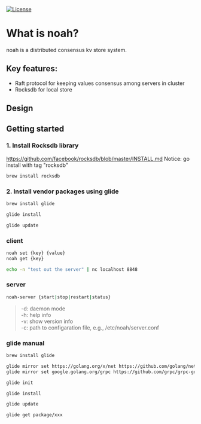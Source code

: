 [![License](http://img.shields.io/badge/license-mit-blue.svg?style=flat-square)](https://raw.githubusercontent.com/lnhote/noah/master/LICENSE)


# What is noah?
noah is a distributed consensus kv store system.

## Key features:
* Raft protocol for keeping values consensus among servers in cluster
* Rocksdb for local store

## Design

## Getting started

### 1. Install Rocksdb library
https://github.com/facebook/rocksdb/blob/master/INSTALL.md
Notice: go install with tag "rocksdb"

```bash
brew install rocksdb
```

### 2. Install vendor packages using glide

```bash
brew install glide

glide install

glide update
```

### client
```bash
noah set {key} {value}
noah get {key}
```

```bash
echo -n "test out the server" | nc localhost 8848
```

### server
```bash
noah-server {start|stop|restart|status}
```

> -d: daemon mode  
> -h: help info  
> -v: show version info  
> -c: path to configaration file, e.g., /etc/noah/server.conf  

### glide manual

```bash
brew install glide

glide mirror set https://golang.org/x/net https://github.com/golang/net --vcs git
glide mirror set google.golang.org/grpc https://github.com/grpc/grpc-go --vcs git

glide init

glide install

glide update

glide get package/xxx
```